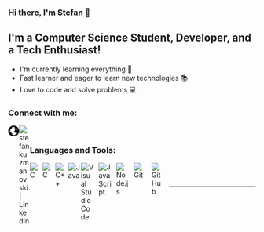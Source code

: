 ### Hi there, I'm Stefan 👋

## I'm a Computer Science Student, Developer, and a Tech Enthusiast!

- I'm currently learning everything 🤣
- Fast learner and eager to learn new technologies 📚
- Love to code and solve problems 💻

### Connect with me:

[<img align="left" alt="stefankuzmanovski.com" width="22px" src="https://raw.githubusercontent.com/iconic/open-iconic/master/svg/globe.svg" />](https://www.stefankuzmanovski.com)
[<img align="left" alt="stefankuzmanovski | LinkedIn" width="22px" src="https://cdn.jsdelivr.net/gh/devicons/devicon@latest/icons/linkedin/linkedin-original.svg" />](https://www.linkedin.com/in/stefan-kuzmanovski-450565277/)

<br />

### Languages and Tools:




<img align="left" alt="C" width="26px" src="https://cdn.jsdelivr.net/gh/devicons/devicon@latest/icons/python/python-plain.svg" />
<img align="left" alt="C" width="26px" src="https://cdn.jsdelivr.net/gh/devicons/devicon@latest/icons/c/c-plain.svg" />
<img align="left" alt="C++" width="26px" src="https://cdn.jsdelivr.net/gh/devicons/devicon@latest/icons/cplusplus/cplusplus-plain.svg" />
<img align="left" alt="Java" width="26px" src="https://cdn.jsdelivr.net/gh/devicons/devicon@latest/icons/java/java-original-wordmark.svg" />
<img align="left" alt="Visual Studio Code" width="26px" src="https://cdn.jsdelivr.net/gh/devicons/devicon/icons/vscode/vscode-original.svg" style="padding-right:10px;" />
<img align="left" alt="JavaScript" width="26px" src="https://cdn.jsdelivr.net/gh/devicons/devicon/icons/javascript/javascript-original.svg" style="padding-right:10px;" />
<img align="left" alt="Node.js" width="26px" src="https://cdn.jsdelivr.net/gh/devicons/devicon/icons/nodejs/nodejs-original.svg" style="padding-right:10px;" />
<img align="left" alt="Git" width="26px" src="https://cdn.jsdelivr.net/gh/devicons/devicon/icons/git/git-original.svg" style="padding-right:10px;" />
<img align="left" alt="GitHub" width="26px" src="https://user-images.githubusercontent.com/3369400/139447912-e0f43f33-6d9f-45f8-be46-2df5bbc91289.png" style="padding-right:10px;" />



<br />
<br />

---
